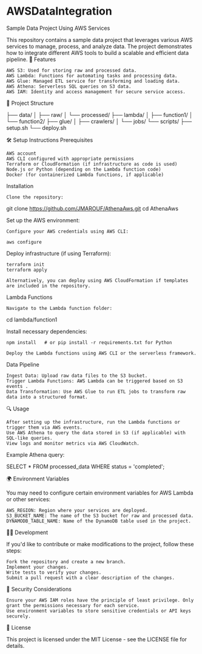 # AWSDataIntegration
Sample Data Project Using AWS Services

This repository contains a sample data project that leverages various AWS services to manage, process, and analyze data. The project demonstrates how to integrate different AWS tools to build a scalable and efficient data pipeline.
🚀 Features

    AWS S3: Used for storing raw and processed data.
    AWS Lambda: Functions for automating tasks and processing data.
    AWS Glue: Managed ETL service for transforming and loading data.
    AWS Athena: Serverless SQL queries on S3 data.
    AWS IAM: Identity and access management for secure service access.

📂 Project Structure

├── data/
│   ├── raw/
│   └── processed/
├── lambda/
│   ├── function1/
│   └── function2/
├── glue/
│   ├── crawlers/
│   └── jobs/
└── scripts/
    ├── setup.sh
    └── deploy.sh

🛠️ Setup Instructions
Prerequisites

    AWS account
    AWS CLI configured with appropriate permissions
    Terraform or CloudFormation (if infrastructure as code is used)
    Node.js or Python (depending on the Lambda function code)
    Docker (for containerized Lambda functions, if applicable)

Installation

    Clone the repository:

git clone https://github.com/JMAROUF/AthenaAws.git
cd AthenaAws

Set up the AWS environment:

    Configure your AWS credentials using AWS CLI:

    aws configure

Deploy infrastructure (if using Terraform):

    terraform init
    terraform apply

    Alternatively, you can deploy using AWS CloudFormation if templates are included in the repository.

Lambda Functions

    Navigate to the Lambda function folder:

cd lambda/function1

Install necessary dependencies:

    npm install   # or pip install -r requirements.txt for Python

    Deploy the Lambda functions using AWS CLI or the serverless framework.

Data Pipeline

    Ingest Data: Upload raw data files to the S3 bucket.
    Trigger Lambda Functions: AWS Lambda can be triggered based on S3 events .
    Data Transformation: Use AWS Glue to run ETL jobs to transform raw data into a structured format.

🔍 Usage

    After setting up the infrastructure, run the Lambda functions or trigger them via AWS events.
    Use AWS Athena to query the data stored in S3 (if applicable) with SQL-like queries.
    View logs and monitor metrics via AWS CloudWatch.

Example Athena query:

SELECT * FROM processed_data WHERE status = 'completed';

🌍 Environment Variables

You may need to configure certain environment variables for AWS Lambda or other services:

    AWS_REGION: Region where your services are deployed.
    S3_BUCKET_NAME: The name of the S3 bucket for raw and processed data.
    DYNAMODB_TABLE_NAME: Name of the DynamoDB table used in the project.

🧑‍💻 Development

If you'd like to contribute or make modifications to the project, follow these steps:

    Fork the repository and create a new branch.
    Implement your changes.
    Write tests to verify your changes.
    Submit a pull request with a clear description of the changes.

🔐 Security Considerations

    Ensure your AWS IAM roles have the principle of least privilege. Only grant the permissions necessary for each service.
    Use environment variables to store sensitive credentials or API keys securely.

📄 License

This project is licensed under the MIT License - see the LICENSE file for details.
